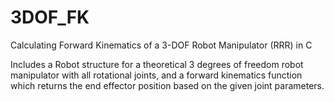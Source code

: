 # 3DOF_FK
Calculating Forward Kinematics of a 3-DOF Robot Manipulator (RRR) in C 

Includes a Robot structure for a theoretical 3 degrees of freedom robot manipulator with all rotational joints, and a forward kinematics function which returns the end effector position based on the given joint parameters.
